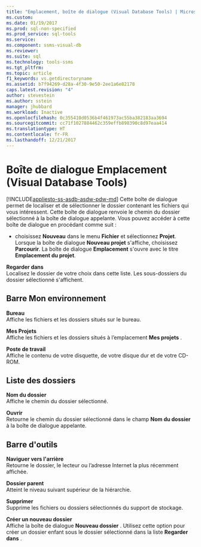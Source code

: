 ```yaml
---
title: "Emplacement, boîte de dialogue (Visual Database Tools) | Microsoft Docs"
ms.custom: 
ms.date: 01/19/2017
ms.prod: sql-non-specified
ms.prod_service: sql-tools
ms.service: 
ms.component: ssms-visual-db
ms.reviewer: 
ms.suite: sql
ms.technology: tools-ssms
ms.tgt_pltfrm: 
ms.topic: article
f1_keywords: vs.getdirectoryname
ms.assetid: b7f94269-d28a-4f30-9e50-2ee1a6e82178
caps.latest.revision: "4"
author: stevestein
ms.author: sstein
manager: jhubbard
ms.workload: Inactive
ms.openlocfilehash: 0c355410d0536b4f461973ac55ba382183aa3694
ms.sourcegitcommit: cc71f1027884462c359effb898390c8d97eaa414
ms.translationtype: HT
ms.contentlocale: fr-FR
ms.lasthandoff: 12/21/2017
---
```

# <a name="location-dialog-box-visual-database-tools"></a>Boîte de dialogue Emplacement (Visual Database Tools)
[!INCLUDE[appliesto-ss-asdb-asdw-pdw-md](../../includes/appliesto-ss-asdb-asdw-pdw-md.md)] Cette boîte de dialogue permet de localiser et de sélectionner le dossier contenant les fichiers qui vous intéressent. Cette boîte de dialogue renvoie le chemin du dossier sélectionné à la boîte de dialogue appelante. Vous pouvez accéder à cette boîte de dialogue en procédant comme suit :  
  
-   choisissez **Nouveau** dans le menu **Fichier** et sélectionnez **Projet**. Lorsque la boîte de dialogue **Nouveau projet** s'affiche, choisissez **Parcourir**. La boîte de dialogue **Emplacement** s'ouvre avec le titre **Emplacement du projet**.  
  
**Regarder dans**  
Localisez le dossier de votre choix dans cette liste. Les sous-dossiers du dossier sélectionné s'affichent.  
  
## <a name="my-places-bar"></a>Barre Mon environnement  
**Bureau**  
Affiche les fichiers et les dossiers situés sur le bureau.  
  
**Mes Projets**  
Affiche les fichiers et les dossiers situés à l’emplacement **Mes projets** .  
  
**Poste de travail**  
Affiche le contenu de votre disquette, de votre disque dur et de votre CD-ROM.  
  
## <a name="folder-list"></a>Liste des dossiers  
**Nom du dossier**  
Affiche le chemin du dossier sélectionné.  
  
**Ouvrir**  
Retourne le chemin du dossier sélectionné dans le champ **Nom du dossier** à la boîte de dialogue appelante.  
  
## <a name="toolbar"></a>Barre d'outils  
**Naviguer vers l'arrière**  
Retourne le dossier, le lecteur ou l’adresse Internet la plus récemment affichée.  
  
**Dossier parent**  
Atteint le niveau suivant supérieur de la hiérarchie.  
  
**Supprimer**  
Supprime les fichiers ou dossiers sélectionnés du support de stockage.  
  
**Créer un nouveau dossier**  
Affiche la boîte de dialogue **Nouveau dossier** . Utilisez cette option pour créer un dossier enfant sous le dossier sélectionné dans la liste **Regarder dans** .  
  
